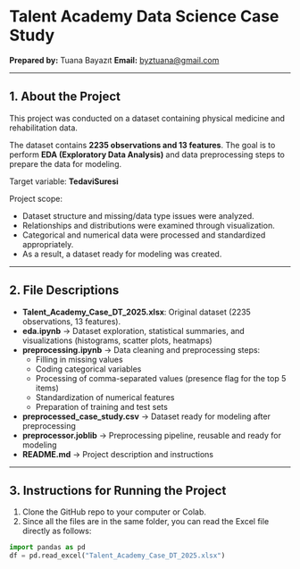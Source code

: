 # Talent Academy Data Science Case Study
**Prepared by:** Tuana Bayazıt
**Email:** byztuana@gmail.com

---

## 1. About the Project

This project was conducted on a dataset containing physical medicine and rehabilitation data.

The dataset contains **2235 observations and 13 features**. The goal is to perform **EDA (Exploratory Data Analysis)** and data preprocessing steps to prepare the data for modeling.

Target variable: **TedaviSuresi**

Project scope:
- Dataset structure and missing/data type issues were analyzed.
- Relationships and distributions were examined through visualization.
- Categorical and numerical data were processed and standardized appropriately.
- As a result, a dataset ready for modeling was created.

---

## 2. File Descriptions

- **Talent_Academy_Case_DT_2025.xlsx**: Original dataset (2235 observations, 13 features).
- **eda.ipynb** → Dataset exploration, statistical summaries, and visualizations (histograms, scatter plots, heatmaps)
- **preprocessing.ipynb** → Data cleaning and preprocessing steps:
  - Filling in missing values
  - Coding categorical variables
  - Processing of comma-separated values ​​(presence flag for the top 5 items)
  - Standardization of numerical features
  - Preparation of training and test sets
- **preprocessed_case_study.csv** → Dataset ready for modeling after preprocessing
- **preprocessor.joblib** → Preprocessing pipeline, reusable and ready for modeling
- **README.md** → Project description and instructions

---

## 3. Instructions for Running the Project

1. Clone the GitHub repo to your computer or Colab.
2. Since all the files are in the same folder, you can read the Excel file directly as follows:

```python
import pandas as pd
df = pd.read_excel("Talent_Academy_Case_DT_2025.xlsx")
